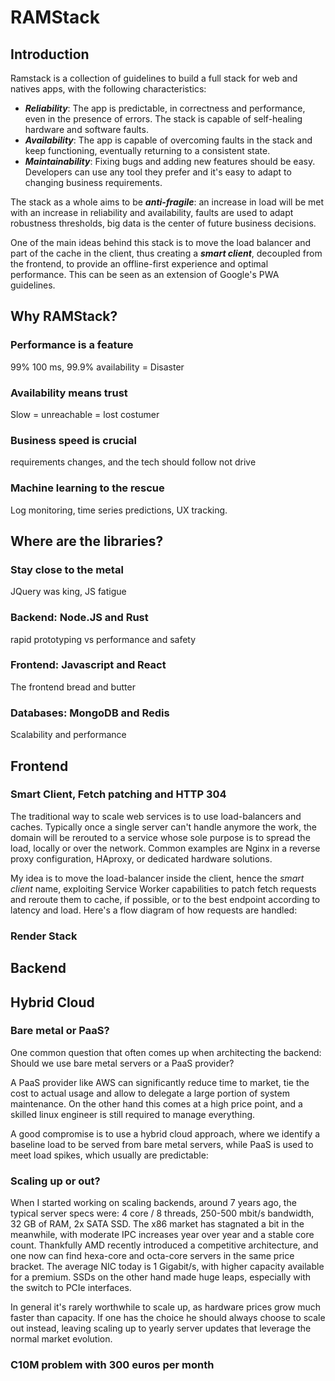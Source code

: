 # RAMStack
## Introduction

Ramstack is a collection of guidelines to build a full stack for web and natives apps, with the following characteristics:

 - ***Reliability***: The app is predictable, in correctness and performance, even in the presence of errors. The stack is capable of self-healing hardware and software faults.
 - ***Availability***:  The app is capable of overcoming faults in the stack and keep functioning, eventually returning to a consistent state. 
 - ***Maintainability***: Fixing bugs and adding new features should be easy. Developers can use any tool they prefer and it's easy to adapt to changing business requirements.

The stack as a whole aims to be ***anti-fragile***: an increase in load will be met with an increase in reliability and availability, faults are used to adapt robustness thresholds, big data is the center of future business decisions.

One of the main ideas behind this stack is to move the load balancer and part of the cache in the client, thus creating a ***smart client***, decoupled from the frontend, to provide an offline-first experience and optimal performance. This can be seen as an extension of Google's PWA guidelines.

## Why RAMStack?

### Performance is a feature

99% 100 ms, 99.9% availability = Disaster

### Availability means trust

Slow = unreachable = lost costumer

### Business speed is crucial

requirements changes, and the tech should follow not drive

### Machine learning to the rescue

Log monitoring, time series predictions, UX tracking.

## Where are the libraries?

### Stay close to the metal

JQuery was king, JS fatigue

### Backend: Node.JS and Rust

rapid prototyping vs performance and safety

### Frontend: Javascript and React

The frontend bread and butter

### Databases: MongoDB and Redis

Scalability and performance

## Frontend

### Smart Client, Fetch patching and HTTP 304

The traditional way to scale web services is to use load-balancers and caches. Typically once a single server can't handle anymore the work, the domain will be rerouted to a service whose sole purpose is to spread the load, locally or over the network. Common examples are Nginx in a reverse proxy configuration, HAproxy, or dedicated hardware solutions.

My idea is to move the load-balancer inside the client, hence the  _smart client_  name, exploiting Service Worker capabilities to patch fetch requests and reroute them to cache, if possible, or to the best endpoint according to latency and load. Here's a flow diagram of how requests are handled:

### Render Stack

## Backend



## Hybrid Cloud

### Bare metal or PaaS?

One common question that often comes up when architecting the backend: Should we use bare metal servers or a PaaS provider?  

A PaaS provider like AWS can significantly reduce time to market, tie the cost to actual usage and allow to delegate a large portion of system maintenance. On the other hand this comes at a high price point, and a skilled linux engineer is still required to manage everything.  

A good compromise is to use a hybrid cloud approach, where we identify a baseline load to be served from bare metal servers, while PaaS is used to meet load spikes, which usually are predictable:

### Scaling up or out?

When I started working on scaling backends, around 7 years ago, the typical server specs were: 4 core / 8 threads, 250-500 mbit/s bandwidth, 32 GB of RAM, 2x SATA SSD. The x86 market has stagnated a bit in the meanwhile, with moderate IPC increases year over year and a stable core count. Thankfully AMD recently introduced a competitive architecture, and one now can find hexa-core and octa-core servers in the same price bracket. The average NIC today is 1 Gigabit/s, with higher capacity available for a premium. SSDs on the other hand made huge leaps, especially with the switch to PCIe interfaces.  

In general it's rarely worthwhile to scale up, as hardware prices grow much faster than capacity. If one has the choice he should always choose to scale out instead, leaving scaling up to yearly server updates that leverage the normal market evolution.

### C10M problem with 300 euros per month


<!--stackedit_data:
eyJoaXN0b3J5IjpbOTMyNTc5MDk4LC00OTgwNzc3ODIsMjA3Mz
M4NzY5MSw1MTUyMjk2OTAsODg3MTU5NzQxLC05Nzc0NTY0MjYs
ODE3MzEwMDM2LDMzNjQwNzc5NywtMjAwNDM0MDU5LC0xODc3NT
k1Mjc1XX0=
-->